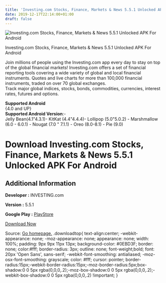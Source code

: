 ```yaml
---
title: 'Investing.com Stocks, Finance, Markets & News 5.5.1 Unlocked APK For Android'
date: 2019-12-17T22:14:00+01:00
draft: false
---
```


![Investing.com Stocks, Finance, Markets & News 5.5.1 Unlocked APK For Android](https://i2.wp.com/apkhome.net/wp-content/uploads/2019/12/Investing.com-Stocks-Finance-Markets-News-5.5.1-Unlocked.png "Investing.com Stocks, Finance, Markets & News 5.5.1 Unlocked APK For Android")

  

Investing.com Stocks, Finance, Markets & News 5.5.1 Unlocked APK For Android

Join millions of people using the Investing.com app every day to stay on top of the global financial markets! Investing.com offers a set of financial reporting tools covering a wide variety of global and local financial instruments. Quotes and live charts for more than 100,000 financial instruments, traded on over 70 global exchanges.  
Track major global indices, stocks, bonds, commodities, currencies, interest rates, futures and options.

**Supported Android**  
{4.0 and UP}  
**Supported Android Version**:-  
Jelly Bean(4.1"4.3.1)- KitKat (4.4"4.4.4)- Lollipop (5.0"5.0.2) - Marshmallow (6.0 - 6.0.1) - Nougat (7.0 " 7.1.1) - Oreo (8.0-8.1) - Pie (9.0)

Download Investing.com Stocks, Finance, Markets & News 5.5.1 Unlocked APK For Android
=====================================================================================

Additional Information
----------------------

**Developer :** INVESTING.com

**Version :** 5.5.1

**Google Play :** [PlayStore](https://play.google.com/store/apps/details?id=com.fusionmedia.investing)

  

[Download Now](https://store4app.co/post/investing-com-stocks-finance-markets-amp-news-5-5-1-unlocked-apk-for-android_1576610986)

  
Source: [Go homepage.](https://store4app.co/post/investing-com-stocks-finance-markets-amp-news-5-5-1-unlocked-apk-for-android_1576610986) .downloadtop{ text-align:center; -webkit-appearance: none; -moz-appearance: none; appearance: none; width: 100%; padding: 9px 9px 11px 13px; background-color: #0EBD3F; border: none; color:#fff; border-radius: 3px; outline: none; font-weight;bold; font: 20px 'Open Sans', sans-serif; -webkit-font-smoothing: antialiased; -moz-osx-font-smoothing: grayscale; color: #fff; cursor: pointer; border-radius:15px;-webkit-border-radius:15px;-moz-border-radius:5px;box-shadow:0 0 5px rgba(0,0,0,.2);-moz-box-shadow:0 0 5px rgba(0,0,0,.2);-webkit-box-shadow:0 0 5px rgba(0,0,0,.2) !important; }